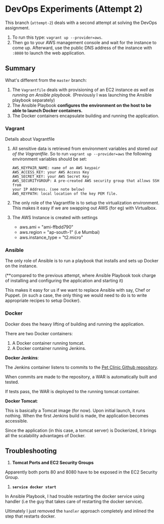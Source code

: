 # DevOps Experiments (Attempt 2) #

This branch (`attempt-2`) deals with a second attempt at solving the DevOps
assignment.

1. To run this type: `vagrant up --provider=aws`.
1. Then go to your AWS management console and wait for the instance to come
   up. Afterward, use the public DNS address of the instance with `:8080` to
   launch the web application.

## Summary ##

What's different from the `master` branch:

1. The `Vagrantfile` deals with provisioning of an EC2 instance *as well as
   running an Ansible playbook.* (Previously I was launching the Ansible
   playbook separately)
2. The Ansible Playbook  **configures the environment on the host to be able
   to launch Docker containers.**
3. The Docker containers encapsulate building and running the application.

### Vagrant ###

Details about Vagrantfile

1. All sensitive data is retrieved from environment variables and stored *out
   of the Vagrantfile*. So to run `vagrant up --provider=aws` the following
   environment variables should be set:

   ```
   AWS_KEYPAIR_NAME: name of an AWS keypair
   AWS_ACCESS_KEY: your AWS Access Key
   AWS_SECRET_KEY: your AWS Secret Key
   AWS_SECURITYGROUP: A pre-created AWS security group that allows SSH from
   your IP Address. (see note below)
   AWS_KEYPATH: local location of the key PEM file.
   ```

1. The only role of the Vagrantfile is to setup the virtualization
   environment.
   This makes it easy if we are swapping out AWS (for eg) with Virtualbox.

1. The AWS Instance is created with settings
    - aws.ami = "ami-ffbdd790"
    - aws.region = "ap-south-1" (i.e Mumbai)
    - aws.instance_type = "t2.micro"


### Ansible ###

The only role of Ansible is to run a playbook that installs and sets up Docker
on the instance.

(**compared to the previous attempt, where Ansible Playbook took charge of
installing and configuring the application and starting it)

This makes it easy for us if we want to replace Ansible with say, Chef or
Puppet. (in such a case, the only thing we would need to do is to write
appropriate recipes to setup Docker).

### Docker ###

Docker does the heavy lifting of building and running the application.

There are two Docker containers:

1. A Docker container running tomcat.
2. A Docker container running Jenkins.


**Docker Jenkins**:

The Jenkins container listens to commits to the
[Pet Clinic Github repository](http://github.com/spring-projects/spring-petclinic).

When commits are made to the repository, a WAR is automatically built and
tested.

If tests pass, the WAR is deployed to the running tomcat container.

**Docker Tomcat**:

This is basically a Tomcat image (for now). Upon initial launch, it runs
nothing. When the first Jenkins build is made, the application becomes accessible.

Since the application (in this case, a tomcat server) is Dockerized, it brings
all the scalability advantages of Docker.





## Troubleshooting

1. **Tomcat Ports and EC2 Security Groups**

Apparently both ports 80 and 8080 have to be exposed in the EC2 Security
Group.

1. **`service docker start`**

In Ansible Playbook, I had trouble restarting the docker service using handler (i.e
the guy that takes care of restarting the docker service).

Ultimately I just removed the `handler` approach completely and inlined the
step that restarts docker.

